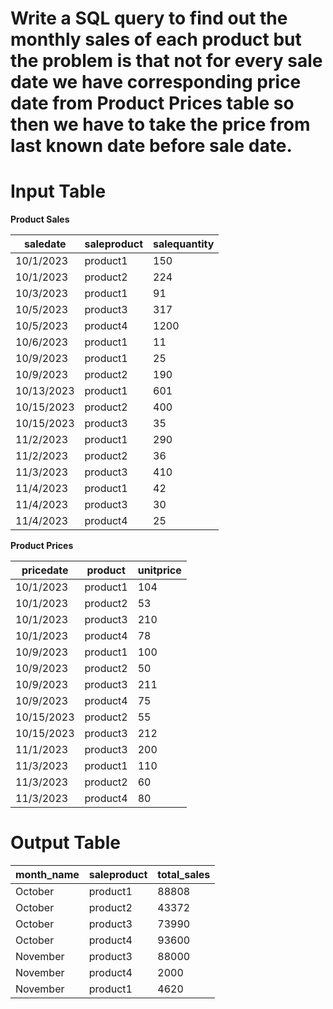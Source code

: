 # Write a SQL query to find out the monthly sales of each product but the problem is that not for every sale date we have corresponding price date from Product Prices table so then we have to take the price from last known date before sale date. 

# Input Table

**Product Sales**

|  saledate  | saleproduct | salequantity |
|------------|-------------|--------------|
| 10/1/2023  |  product1  |    150       |
| 10/1/2023  |  product2  |    224       |
| 10/3/2023  |  product1  |    91        |
| 10/5/2023  |  product3  |    317       |
| 10/5/2023  |  product4  |   1200       |
| 10/6/2023  |  product1  |    11        |
| 10/9/2023  |  product1  |    25        |
| 10/9/2023  |  product2  |    190       |
|10/13/2023  |  product1  |    601       |
|10/15/2023  |  product2  |    400       |
|10/15/2023  |  product3  |    35        |
|11/2/2023   |  product1  |    290       |
|11/2/2023   |  product2  |    36        |
|11/3/2023   |  product3  |    410       |
|11/4/2023   |  product1  |    42        |
|11/4/2023   |  product3  |    30        |
|11/4/2023   |  product4  |    25        |


**Product Prices**

|  pricedate  |  product  | unitprice |
|------------|-----------|-----------|
| 10/1/2023  | product1  |    104    |
| 10/1/2023  | product2  |    53     |
| 10/1/2023  | product3  |    210    |
| 10/1/2023  | product4  |    78     |
| 10/9/2023  | product1  |    100    |
| 10/9/2023  | product2  |    50     |
| 10/9/2023  | product3  |    211    |
| 10/9/2023  | product4  |    75     |
| 10/15/2023 | product2  |    55     |
| 10/15/2023 | product3  |    212    |
| 11/1/2023  | product3  |    200    |
| 11/3/2023  | product1  |    110    |
| 11/3/2023  | product2  |    60     |
| 11/3/2023  | product4  |    80     |




# Output Table

| month_name |  saleproduct  | total_sales |
|------------|---------------|------------|
| October    |   product1    |   88808    |
| October    |   product2    |   43372    |
| October    |   product3    |   73990    |
| October    |   product4    |   93600    |
| November   |   product3    |   88000    |
| November   |   product4    |   2000     |
| November   |   product1    |   4620     |






